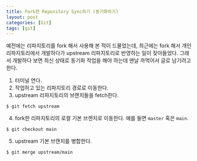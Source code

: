 ```yaml
---
title: Fork한 Repository Sync하기 (동기화하기)
layout: post
categories: [Git]
tags: [git]
---
```


예전에는 리파지토리를 fork 해서 사용해 본 적이 드물었는데, 최근에는 fork 해서 개인 리파지토리에서 개발하다가 upstream 리파지토리로 반영하는 일이 잦아들었다. 그래서 개발하다 보면 최신 상태로 동기화 작업을 해야 하는데 맨날 까먹어서 글로 남기려고 한다.

1. 터미널 연다.
2. 작업하고 있는 리파지토리 경로로 이동한다.
3. upstream 리파지토리의 브랜치들을 fetch한다.
```
$ git fetch upstream
```
4. fork한 리파지토리의 로컬 기본 브랜치로 이동한다. 예를 들면 ```master``` 혹은 ```main```.
```
$ git checkout main
```
5. upstream 기본 브랜치를 병합한다.
```
$ git merge upstream/main
```
